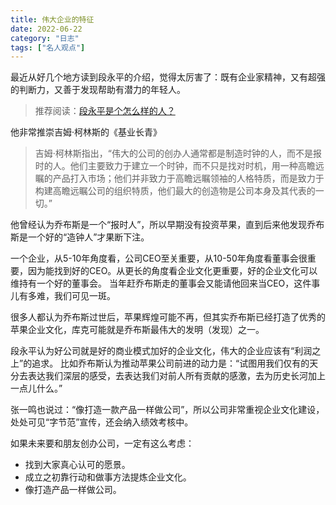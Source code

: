 ```yaml
---
title: 伟大企业的特征
date: 2022-06-22
category: "日志"
tags: ["名人观点"]
---
```

最近从好几个地方读到段永平的介绍，觉得太厉害了：既有企业家精神，又有超强的判断力，又善于发现帮助有潜力的年轻人。
>推荐阅读：[段永平是个怎么样的人？](https://www.zhihu.com/question/20577652/answer/2432547474)

他非常推崇吉姆·柯林斯的《基业长青》
> 吉姆·柯林斯指出，“伟大的公司的创办人通常都是制造时钟的人，而不是报时的人。他们主要致力于建立一个时钟，而不只是找对时机，用一种高瞻远瞩的产品打入市场；他们并非致力于高瞻远瞩领袖的人格特质，而是致力于构建高瞻远瞩公司的组织特质，他们最大的创造物是公司本身及其代表的一切。”

他曾经认为乔布斯是一个“报时人”，所以早期没有投资苹果，直到后来他发现乔布斯是一个好的“造钟人”才果断下注。

一个企业，从5-10年角度看，公司CEO至关重要，从10-50年角度看董事会很重要，因为能找到好的CEO。从更长的角度看企业文化更重要，好的企业文化可以维持有一个好的董事会。
当年赶乔布斯走的董事会又能请他回来当CEO，这件事儿有多难，我们可见一斑。

很多人都认为乔布斯过世后，苹果辉煌可能不再，但其实乔布斯已经打造了优秀的苹果企业文化，库克可能就是乔布斯最伟大的发明（发现）之一。

段永平认为好公司就是好的商业模式加好的企业文化，伟大的企业应该有“利润之上”的追求。
比如乔布斯认为推动苹果公司前进的动力是：“试图用我们仅有的天分去表达我们深层的感受，去表达我们对前人所有贡献的感激，去为历史长河加上一点儿什么。”

张一鸣也说过：“像打造一款产品一样做公司”，所以公司非常重视企业文化建设，处处可见“字节范”宣传，还会纳入绩效考核中。

如果未来要和朋友创办公司，一定有这么考虑：
- 找到大家真心认可的愿景。
- 成立之初靠行动和做事方法提炼企业文化。
- 像打造产品一样做公司。


